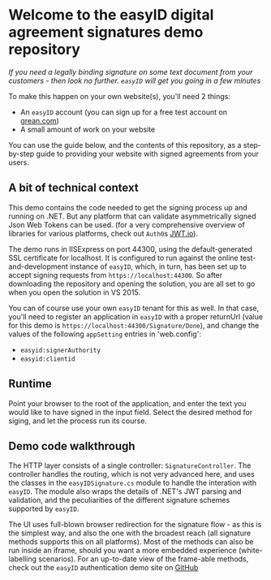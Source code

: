 # Welcome to the easyID digital agreement signatures demo repository

*If you need a legally binding signature on some text document from your customers - then look no further.
`easyID` will get you going in a few minutes*

To make this happen on your own website(s), you'll need 2 things:
- An `easyID` account (you can sign up for a free test account on [grean.com](https://www.grean.com))
- A small amount of work on your website

You can use the guide below, and the contents of this repository, as a step-by-step guide to providing your website with signed agreements from your users.

## A bit of technical context
This demo contains the code needed to get the signing process up and running on .NET.
But any platform that can validate asymmetrically signed Json Web Tokens can be used.
(for a very comprehensive overview of libraries for various platforms, check out `Auth0`s [JWT.io](https://jwt.io)).

The demo runs in IISExpress on port 44300, using the default-generated SSL certificate for localhost.
It is configured to run against the online test-and-development instance of `easyID`, which, in turn, 
has been set up to accept signing requests from `https://localhost:44300`. 
So after downloading the repository and opening the solution, you are all set to go when you open
the solution in VS 2015.

You can of course use your own `easyID` tenant for this as well. In that case, you'll need to register 
an application in `easyID` with a proper returnUrl (value for this demo is `https://localhost:44300/Signature/Done`), 
and change the values of the following `appSetting` entries in 'web.config':
- `easyid:signerAuthority`
- `easyid:clientid`

## Runtime
Point your browser to the root of the application, and enter the text you would like to have signed 
in the input field. Select the desired method for siging, and let the process run its course.

## Demo code walkthrough
The HTTP layer consists of a single controller: `SignatureController`. 
The controller handles the routing, which is not very advanced here, and uses the classes in
the `easyIDSignature.cs` module to handle the interation with `easyID`.
The module also wraps the details of .NET's JWT parsing and validation, 
and the peculiarities of the different signature schemes supported by `easyID`.

The UI uses full-blown browser redirection for the signature flow - as this is the 
simplest way, and also the one with the broadest reach (all signature methods supports this on all platforms).
Most of the methods can also be run inside an iframe, should you want a more embedded experience (white-labelling scenarios).
For an up-to-date view of the frame-able methods, check out the `easyID` authentication demo site on [GitHub](https://www.github.com/greantech/easyiddemo)

